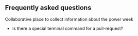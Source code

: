 ## Frequently asked questions

Collaborative place to collect information about the power week

* Is there a special terminal command for a pull-request?

